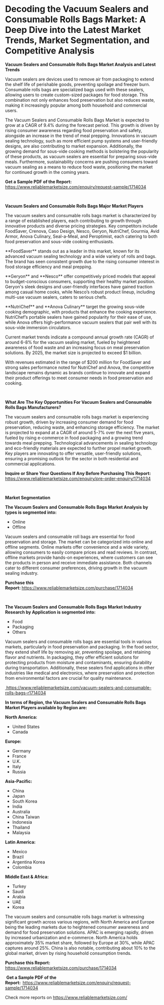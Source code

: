 <p><h1>Decoding the Vacuum Sealers and Consumable Rolls Bags Market: A Deep Dive into the Latest Market Trends, Market Segmentation, and Competitive Analysis</h1></p><p><strong>Vacuum Sealers and Consumable Rolls Bags Market Analysis and Latest Trends</strong></p>
<p><p>Vacuum sealers are devices used to remove air from packaging to extend the shelf life of perishable goods, preventing spoilage and freezer burn. Consumable rolls bags are specialized bags used with these sealers, allowing users to create custom-sized packages for food storage. This combination not only enhances food preservation but also reduces waste, making it increasingly popular among both household and commercial users.</p><p>The Vacuum Sealers and Consumable Rolls Bags Market is expected to grow at a CAGR of 9.4% during the forecast period. This growth is driven by rising consumer awareness regarding food preservation and safety, alongside an increase in the trend of meal prepping. Innovations in vacuum sealing technology, such as more efficient pump systems and user-friendly designs, are also contributing to market expansion. Additionally, the growing demand for sous-vide cooking methods is bolstering the popularity of these products, as vacuum sealers are essential for preparing sous-vide meals. Furthermore, sustainability concerns are pushing consumers toward vacuum sealing as a means to reduce food waste, positioning the market for continued growth in the coming years.</p></p>
<p><strong>Get a Sample PDF of the Report:&nbsp;</strong> <a href="https://www.reliablemarketsize.com/enquiry/request-sample/1714034?utm_campaign=1996&utm_medium=2&utm_source=Github&utm_content=ia&utm_term=11012025&utm_id=vacuum-sealers-and-consumable-rolls-bags">https://www.reliablemarketsize.com/enquiry/request-sample/1714034</a></p>
<p>&nbsp;</p>
<p><strong>Vacuum Sealers and Consumable Rolls Bags Major Market Players</strong></p>
<p><p>The vacuum sealers and consumable rolls bags market is characterized by a range of established players, each contributing to growth through innovative products and diverse pricing strategies. Key competitors include FoodSaver, Crenova, Caso Design, Nesco, Geryon, NutriChef, Gourmia, Avid Armor, Anova Culinary, Seal-a-Meal, and Peroptimist, each catering to both food preservation and sous-vide cooking enthusiasts.</p><p>**FoodSaver** stands out as a leader in this market, known for its advanced vacuum sealing technology and a wide variety of rolls and bags. The brand has seen consistent growth due to the rising consumer interest in food storage efficiency and meal prepping. </p><p>**Geryon** and **Nesco** offer competitively priced models that appeal to budget-conscious consumers, supporting their healthy market position. Geryon's sleek designs and user-friendly interfaces have gained traction among casual home cooks, while Nesco’s robust product lineup, including multi-use vacuum sealers, caters to serious chefs.</p><p>**NutriChef** and **Anova Culinary** target the growing sous-vide cooking demographic, with products that enhance the cooking experience. NutriChef’s portable sealers have gained popularity for their ease of use, while Anova offers high-performance vacuum sealers that pair well with its sous-vide immersion circulators.</p><p>Current market trends indicate a compound annual growth rate (CAGR) of around 6-8% for the vacuum sealing market, fueled by heightened awareness of food waste and an increasing focus on meal preservation solutions. By 2025, the market size is projected to exceed $1 billion.</p><p>With revenues estimated in the range of $200 million for FoodSaver and strong sales performance noted for NutriChef and Anova, the competitive landscape remains dynamic as brands continue to innovate and expand their product offerings to meet consumer needs in food preservation and cooking.</p></p>
<p>&nbsp;</p>
<p><strong>What Are The Key Opportunities For Vacuum Sealers and Consumable Rolls Bags Manufacturers?</strong></p>
<p><p>The vacuum sealers and consumable rolls bags market is experiencing robust growth, driven by increasing consumer demand for food preservation, reducing waste, and enhancing storage efficiency. The market is projected to expand at a CAGR of around 5-7% over the next five years, fueled by rising e-commerce in food packaging and a growing trend towards meal prepping. Technological advancements in sealing technology and eco-friendly materials are expected to further propel market growth. Key players are innovating to offer versatile, user-friendly solutions, ensuring a promising outlook for the sector in both residential and commercial applications.</p></p>
<p><strong>Inquire or Share Your Questions If Any Before Purchasing This Report:</strong> <a href="https://www.reliablemarketsize.com/enquiry/pre-order-enquiry/1714034?utm_campaign=1996&utm_medium=2&utm_source=Github&utm_content=ia&utm_term=11012025&utm_id=vacuum-sealers-and-consumable-rolls-bags">https://www.reliablemarketsize.com/enquiry/pre-order-enquiry/1714034</a></p>
<p>&nbsp;</p>
<p><strong>Market Segmentation</strong></p>
<p><strong>The Vacuum Sealers and Consumable Rolls Bags Market Analysis by types is segmented into:</strong></p>
<p><ul><li>Online</li><li>Offline</li></ul></p>
<p><p>Vacuum sealers and consumable roll bags are essential for food preservation and storage. The market can be categorized into online and offline segments. Online markets offer convenience and a wide variety, allowing consumers to easily compare prices and read reviews. In contrast, offline markets provide hands-on experiences, where customers can see the products in person and receive immediate assistance. Both channels cater to different consumer preferences, driving growth in the vacuum sealing industry.</p></p>
<p><strong>Purchase this Report:&nbsp;</strong><a href="https://www.reliablemarketsize.com/purchase/1714034?utm_campaign=1996&utm_medium=2&utm_source=Github&utm_content=ia&utm_term=11012025&utm_id=vacuum-sealers-and-consumable-rolls-bags">https://www.reliablemarketsize.com/purchase/1714034</a></p>
<p>&nbsp;</p>
<p><strong>The Vacuum Sealers and Consumable Rolls Bags Market Industry Research by Application is segmented into:</strong></p>
<p><ul><li>Food</li><li>Packaging</li><li>Others</li></ul></p>
<p><p>Vacuum sealers and consumable rolls bags are essential tools in various markets, particularly in food preservation and packaging. In the food sector, they extend shelf life by removing air, preventing spoilage, and retaining flavor and nutrients. In packaging, they offer efficient solutions for protecting products from moisture and contaminants, ensuring durability during transportation. Additionally, these sealers find applications in other industries like medical and electronics, where preservation and protection from environmental factors are crucial for quality maintenance.</p></p>
<p><a href="https://www.reliablemarketsize.com/vacuum-sealers-and-consumable-rolls-bags-r1714034?utm_campaign=1996&utm_medium=2&utm_source=Github&utm_content=ia&utm_term=11012025&utm_id=vacuum-sealers-and-consumable-rolls-bags">&nbsp;https://www.reliablemarketsize.com/vacuum-sealers-and-consumable-rolls-bags-r1714034</a></p>
<p><strong>In terms of Region, the Vacuum Sealers and Consumable Rolls Bags Market Players available by Region are:</strong></p>
<p>
    <p> <strong> North America: </strong>
        <ul>
            <li>United States</li>
            <li>Canada</li>
        </ul>
        </p> 
    <p> <strong> Europe: </strong>
        <ul>
            <li>Germany</li>
            <li>France</li>
            <li>U.K.</li>
            <li>Italy</li>
            <li>Russia</li>
        </ul>
        </p> 
    <p> <strong> Asia-Pacific: </strong>
        <ul>
            <li>China</li>
            <li>Japan</li>
            <li>South Korea</li>
            <li>India</li>
            <li>Australia</li>
            <li>China Taiwan</li>
            <li>Indonesia</li>
            <li>Thailand</li>
            <li>Malaysia</li>
        </ul>
        </p> 
    <p> <strong> Latin America: </strong>
        <ul>
            <li>Mexico</li>
            <li>Brazil</li>
            <li>Argentina Korea</li>
            <li>Colombia</li>
        </ul>
        </p> 
    <p> <strong> Middle East & Africa: </strong>
        <ul>
            <li>Turkey</li>
            <li>Saudi</li>
            <li>Arabia</li>
            <li>UAE</li>
            <li>Korea</li>
        </ul>
    </p>
    </p>
<p><p>The vacuum sealers and consumable rolls bags market is witnessing significant growth across various regions, with North America and Europe being the leading markets due to heightened consumer awareness and demand for food preservation solutions. APAC is emerging rapidly, driven by increased urbanization and e-commerce. North America holds approximately 35% market share, followed by Europe at 30%, while APAC captures around 25%. China is also notable, contributing about 10% to the global market, driven by rising household consumption trends.</p></p>
<p><strong>Purchase this Report: </strong><a href="https://www.reliablemarketsize.com/purchase/1714034?utm_campaign=1996&utm_medium=2&utm_source=Github&utm_content=ia&utm_term=11012025&utm_id=vacuum-sealers-and-consumable-rolls-bags">https://www.reliablemarketsize.com/purchase/1714034</a></p>
<p>&nbsp;<strong>Get a Sample PDF of the Report:&nbsp;&nbsp;</strong><a href="https://www.reliablemarketsize.com/enquiry/request-sample/1714034?utm_campaign=1996&utm_medium=2&utm_source=Github&utm_content=ia&utm_term=11012025&utm_id=vacuum-sealers-and-consumable-rolls-bags">https://www.reliablemarketsize.com/enquiry/request-sample/1714034</a></p>
<p><strong></strong></p>
<p>Check more reports on <a href="https://www.reliablemarketsize.com/?utm_campaign=1996&utm_medium=2&utm_source=Github&utm_content=ia&utm_term=11012025&utm_id=vacuum-sealers-and-consumable-rolls-bags">https://www.reliablemarketsize.com/</a></p>